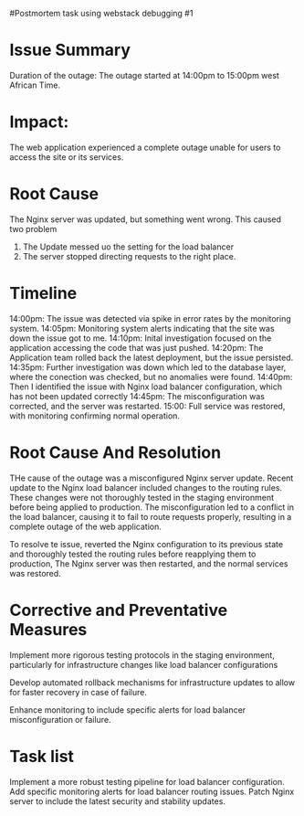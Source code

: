 #Postmortem task using webstack debugging #1

# Issue Summary
Duration of the outage: The outage started at 14:00pm to 15:00pm west African Time.

# Impact:
The web application experienced a complete outage unable for users to access the site or its services.

# Root Cause
The Nginx server was updated, but something went wrong. This caused two problem
1. The Update messed uo the setting for the load balancer 
2. The server stopped directing requests to the right place.

# Timeline
14:00pm: The issue was detected via spike in error rates by the monitoring system.
14:05pm: Monitoring system alerts indicating that the site was down the issue got to me.
14:10pm: Inital investigation focused on the application accessing the code that was just pushed.
14:20pm: The Application team rolled back the latest deployment, but the issue persisted.
14:35pm: Further investigation was down which led to the database layer, where the conection was checked, but no anomalies were found.
14:40pm: Then I identified the issue with Nginx load balancer configuration, which has not been updated correctly
14:45pm: The misconfiguration was corrected, and the server was restarted.
15:00: Full service  was restored, with monitoring confirming normal operation.

# Root Cause And Resolution
THe cause of the outage was a misconfigured Nginx server update. Recent update to the Nginx load balancer included changes to the routing rules. These changes were not thoroughly tested in the staging environment before being applied to production. The misconfiguration led to a conflict in the load balancer, causing it to fail to route requests properly, resulting in a complete outage of the web application.

To resolve te issue, reverted the Nginx configuration to its previous state and thoroughly tested the routing rules before reapplying them to production, The Nginx server was then restarted, and the normal services was restored.

# Corrective and Preventative Measures
Implement more rigorous testing protocols in the staging environment, particularly for infrastructure changes like load balancer configurations

Develop automated rollback mechanisms for infrastructure updates to allow for faster recovery in case of failure.

Enhance monitoring to include specific alerts for load balancer  misconfiguration or failure.

# Task list
Implement a more robust testing pipeline for load balancer configuration.
Add specific monitoring alerts for load balancer routing issues.
Patch Nginx server to include the latest security and stability updates.